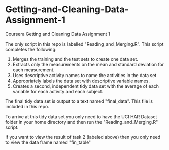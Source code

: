 Getting-and-Cleaning-Data-Assignment-1
======================================

Coursera Getting and Cleaning Data Assignment 1

The only script in this repo is labelled "Reading_and_Merging.R". This script completes the following:


1. Merges the training and the test sets to create one data set.
2. Extracts only the measurements on the mean and standard deviation for each measurement. 
3. Uses descriptive activity names to name the activities in the data set
4. Appropriately labels the data set with descriptive variable names. 
5. Creates a second, independent tidy data set with the average of each variable for each activity and each subject. 

The final tidy data set is output to a text named "final_data". This file is included in this repo.

To arrive at this tidy data set you only need to have the UCI HAR Dataset folder in your home directory and then run the "Reading_and_Merging.R" script.

If you want to view the result of task 2 (labeled above) then you only need to view the data frame named "fin_table"
